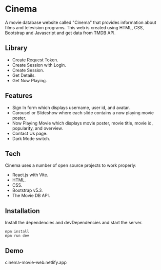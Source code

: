 #  Cinema

A movie database website called "Cinema" that provides information about films and television programs. This web is created using HTML, CSS, Bootstrap and Javascript and get data from TMDB API.

## Library 

- Create Request Token.
- Create Session with Login.
- Create Session.
- Get Details.
- Get Now Playing.

## Features

- Sign In form which displays username, user id, and avatar.
- Carousel or Slideshow where each slide contains a now playing movie poster.
- Now Playing Movie which displays movie poster, movie title, movie id, popularity, and overview.
- Contact Us page.
- Dark Mode switch.

## Tech

Cinema uses a number of open source projects to work properly:

- React.js with Vite.
- HTML.
- CSS.
- Bootstrap v5.3.
- The Movie DB API.

## Installation

Install the dependencies and devDependencies and start the server.

```shr
npm install
npm run dev
```

## Demo
cinema-movie-web.netlify.app

